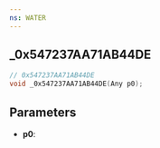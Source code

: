 ```yaml
---
ns: WATER
---
```

## _0x547237AA71AB44DE

```c
// 0x547237AA71AB44DE
void _0x547237AA71AB44DE(Any p0);
```


## Parameters
* **p0**: 


